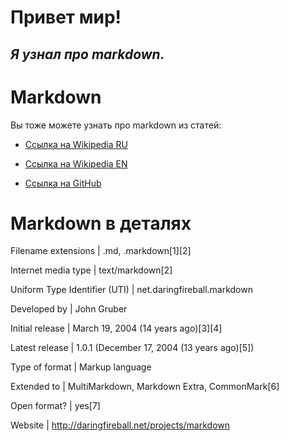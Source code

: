 # **Привет мир!**

## *Я узнал про markdown.*

 

# Markdown

Вы тоже можете узнать про markdown из статей:

* [Ссылка на Wikipedia RU](https://ru.wikipedia.org/wiki/Markdown)

* [Ссылка на Wikipedia EN](https://en.wikipedia.org/wiki/Markdown)

* [Ссылка на GitHub](https://guides.github.com/features/mastering-markdown/)

 

# **Markdown в деталях**

Filename extensions | .md, .markdown[1][2]

Internet media type | text/markdown[2]

Uniform Type Identifier (UTI) | net.daringfireball.markdown

Developed by | John Gruber

Initial release | March 19, 2004 (14 years ago)[3][4]

Latest release | 1.0.1 (December 17, 2004 (13 years ago)[5])

Type of format | Markup language

Extended to | MultiMarkdown, Markdown Extra, CommonMark[6]

Open format? | yes[7]

Website | http://daringfireball.net/projects/markdown